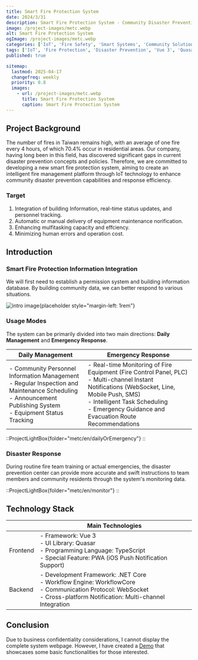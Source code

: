 ```yaml
---
title: Smart Fire Protection System
date: 2024/3/31
description: Smart Fire Protection System - Community Disaster Prevention IoT Solution
image: /project-images/metc.webp
alt: Smart Fire Protection System
ogImage: /project-images/metc.webp
categories: ['IoT', 'Fire Safety', 'Smart Systems', 'Community Solutions']
tags: ['IoT', 'Fire Protection', 'Disaster Prevention', 'Vue 3', 'Quasar', '.NET Core', 'WebSocket', 'PWA', 'WorkflowCore', 'Community Management']
published: true

sitemap:
  lastmod: 2025-04-17
  changefreq: weekly
  priority: 0.8
  images:
    - url: /project-images/metc.webp
      title: Smart Fire Protection System
      caption: Smart Fire Protection System
---
```


## Project Background

The number of fires in Taiwan remains high, with an average of one fire every 4 hours, of which 70.4% occur in residential areas.
Our company, having long been in this field, has discovered significant gaps in current disaster prevention concepts and policies.
Therefore, we are committed to developing a new smart fire protection system, aiming to create an intelligent fire management platform through IoT technology to enhance community disaster prevention capabilities and response efficiency.

### Target

1. Integration of building Information, real-time status updates, and personnel tracking.
2. Automatic or manual delivery of equipment maintenance norification.
3. Enhancing mulfitasking capacity and effciency.
4. Minimizing human errors and operation cost.

## Introduction

### Smart Fire Protection Information Integration

We will first need to establish a permission system and building information database. By building community data, we can better respond to various situations.

![intro image](/project-images/metc/en/01.intro.webp){placeholder style="margin-left: 1rem"}

### Usage Modes

The system can be primarily divided into two main directions: <b>Daily Management</b> and <b>Emergency Response</b>.

<!-- prettier-ignore-start -->
| Daily Management | Emergency Response |
| ---------------- | ------------------ |
| - Community Personnel Information Management<br>- Regular Inspection and Maintenance Scheduling<br>- Announcement Publishing System<br>- Equipment Status Tracking | - Real-time Monitoring of Fire Equipment (Fire Control Panel, PLC)<br>- Multi-channel Instant Notifications (WebSocket, Line, Mobile Push, SMS)<br>- Intelligent Task Scheduling<br>- Emergency Guidance and Evacuation Route Recommendations |
<!-- prettier-ignore-end -->

::ProjectLightBox{folder="metc/en/dailyOrEmergency"}
::

### Disaster Response

During routine fire team training or actual emergencies, the disaster prevention center can provide more accurate and swift instructions to team members and community residents through the system's monitoring data.

::ProjectLightBox{folder="metc/en/monitor"}
::

## Technology Stack

<!-- prettier-ignore-start -->
|        | Main Technologies |
| ------ | ----------------- |
| Frontend | - Framework: Vue 3<br>- UI Library: Quasar<br>- Programming Language: TypeScript<br>- Special Feature: PWA (iOS Push Notification Support) |
| Backend | - Development Framework: .NET Core<br>- Workflow Engine: WorkflowCore<br>- Communication Protocol: WebSocket<br>- Cross-platform Notification: Multi-channel Integration |
<!-- prettier-ignore-end -->

## Conclusion

Due to business confidentiality considerations, I cannot display the complete system webpage. However, I have created a [Demo](https://metc.netlify.app/) that showcases some basic functionalities for those interested.

